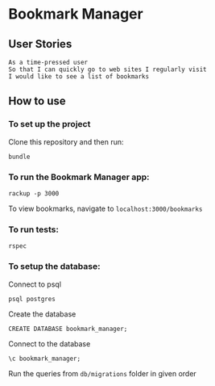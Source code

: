 Bookmark Manager
================

## User Stories

```
As a time-pressed user
So that I can quickly go to web sites I regularly visit
I would like to see a list of bookmarks
```


## How to use

### To set up the project

Clone this repository and then run:
```
bundle
```

### To run the Bookmark Manager app:

```
rackup -p 3000
```

To view bookmarks, navigate to `localhost:3000/bookmarks`

### To run tests:

```
rspec
```
### To setup the database:

Connect to psql
```
psql postgres
```

Create the database
```
CREATE DATABASE bookmark_manager;
```

Connect to the database 
```
\c bookmark_manager;
```

Run the queries from `db/migrations` folder in given order